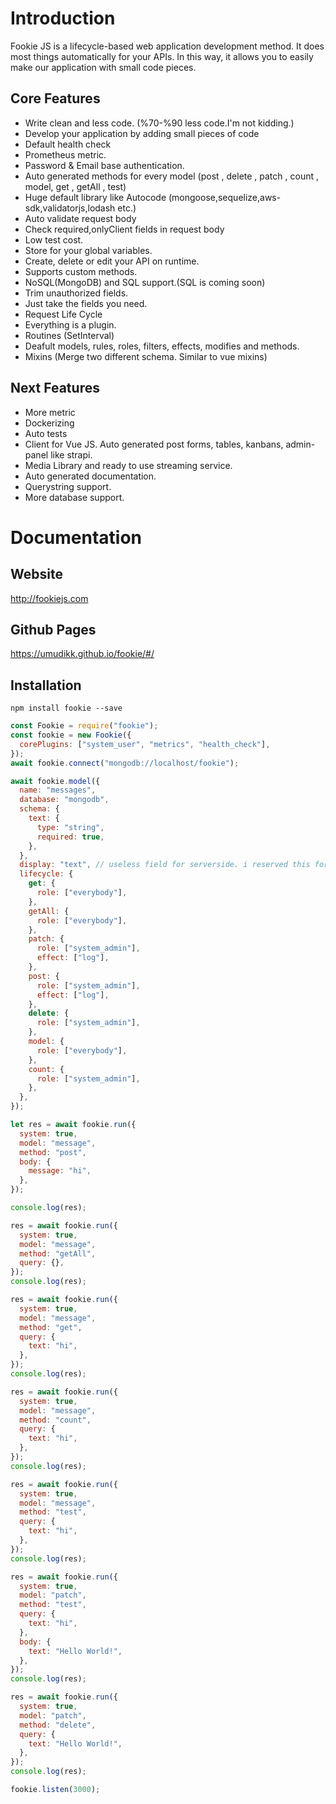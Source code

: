 # Introduction

Fookie JS is a lifecycle-based web application development method. It does most
things automatically for your APIs. In this way, it allows you to easily make
our application with small code pieces.

## Core Features

- Write clean and less code. (%70-%90 less code.I'm not kidding.)
- Develop your application by adding small pieces of code
- Default health check
- Prometheus metric.
- Password & Email base authentication.
- Auto generated methods for every model (post , delete , patch , count , model,
  get , getAll , test)
- Huge default library like Autocode
  (mongoose,sequelize,aws-sdk,validatorjs,lodash etc.)
- Auto validate request body
- Check required,onlyClient fields in request body
- Low test cost.
- Store for your global variables.
- Create, delete or edit your API on runtime.
- Supports custom methods.
- NoSQL(MongoDB) and SQL support.(SQL is coming soon)
- Trim unauthorized fields.
- Just take the fields you need.
- Request Life Cycle
- Everything is a plugin.
- Routines (SetInterval)
- Deafult models, rules, roles, filters, effects, modifies and methods.
- Mixins (Merge two different schema. Similar to vue mixins)

## Next Features

- More metric
- Dockerizing
- Auto tests
- Client for Vue JS. Auto generated post forms, tables, kanbans, admin-panel
  like strapi.
- Media Library and ready to use streaming service.
- Auto generated documentation.
- Querystring support.
- More database support.

# Documentation

## Website

http://fookiejs.com

## Github Pages

https://umudikk.github.io/fookie/#/

## Installation

```
npm install fookie --save
```

```javascript
const Fookie = require("fookie");
const fookie = new Fookie({
  corePlugins: ["system_user", "metrics", "health_check"],
});
await fookie.connect("mongodb://localhost/fookie");

await fookie.model({
  name: "messages",
  database: "mongodb",
  schema: {
    text: {
      type: "string",
      required: true,
    },
  },
  display: "text", // useless field for serverside. i reserved this for client
  lifecycle: {
    get: {
      role: ["everybody"],
    },
    getAll: {
      role: ["everybody"],
    },
    patch: {
      role: ["system_admin"],
      effect: ["log"],
    },
    post: {
      role: ["system_admin"],
      effect: ["log"],
    },
    delete: {
      role: ["system_admin"],
    },
    model: {
      role: ["everybody"],
    },
    count: {
      role: ["system_admin"],
    },
  },
});

let res = await fookie.run({
  system: true,
  model: "message",
  method: "post",
  body: {
    message: "hi",
  },
});

console.log(res);

res = await fookie.run({
  system: true,
  model: "message",
  method: "getAll",
  query: {},
});
console.log(res);

res = await fookie.run({
  system: true,
  model: "message",
  method: "get",
  query: {
    text: "hi",
  },
});
console.log(res);

res = await fookie.run({
  system: true,
  model: "message",
  method: "count",
  query: {
    text: "hi",
  },
});
console.log(res);

res = await fookie.run({
  system: true,
  model: "message",
  method: "test",
  query: {
    text: "hi",
  },
});
console.log(res);

res = await fookie.run({
  system: true,
  model: "patch",
  method: "test",
  query: {
    text: "hi",
  },
  body: {
    text: "Hello World!",
  },
});
console.log(res);

res = await fookie.run({
  system: true,
  model: "patch",
  method: "delete",
  query: {
    text: "Hello World!",
  },
});
console.log(res);

fookie.listen(3000);
```
